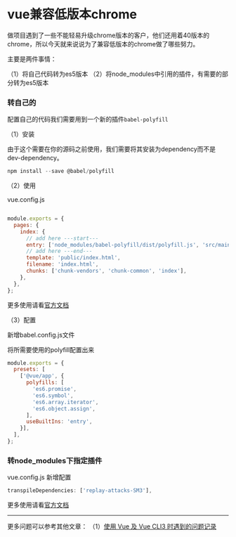 # vue兼容低版本chrome

做项目遇到了一些不能轻易升级chrome版本的客户，他们还用着40版本的chrome，所以今天就来说说为了兼容低版本的chrome做了哪些努力。

主要是两件事情：

（1）将自己代码转为es5版本
（2）将node_modules中引用的插件，有需要的部分转为es5版本

### 转自己的

配置自己的代码我们需要用到一个新的插件`babel-polyfill`

（1）安装

由于这个需要在你的源码之前使用，我们需要将其安装为dependency而不是dev-dependency。
```js
npm install --save @babel/polyfill
```

（2）使用

vue.config.js
```js

module.exports = {
  pages: {
    index: {
      // add here ---start---
      entry: ['node_modules/babel-polyfill/dist/polyfill.js', 'src/main.js'],
      // add here ---end---
      template: 'public/index.html',
      filename: 'index.html',
      chunks: ['chunk-vendors', 'chunk-common', 'index'],
    },
  },
};
```
更多使用请看[官方文档](https://babeljs.io/docs/en/babel-polyfill#usage-in-node-browserify-webpack)

（3）配置

新增babel.config.js文件

将所需要使用的polyfill配置出来
```js
module.exports = {
  presets: [
    ['@vue/app', {
      polyfills: [
        'es6.promise',
        'es6.symbol',
        'es6.array.iterator',
        'es6.object.assign',
      ],
      useBuiltIns: 'entry',
    }],
  ],
};
```

### 转node_modules下指定插件

vue.config.js
新增配置
```js
transpileDependencies: ['replay-attacks-SM3'],
```

更多使用请看[官方文档](https://cli.vuejs.org/zh/config/#transpiledependencies)

---

更多问题可以参考其他文章：
（1）[使用 Vue 及 Vue CLI3 时遇到的问题记录](https://www.cnblogs.com/givingwu/p/10220295.html)